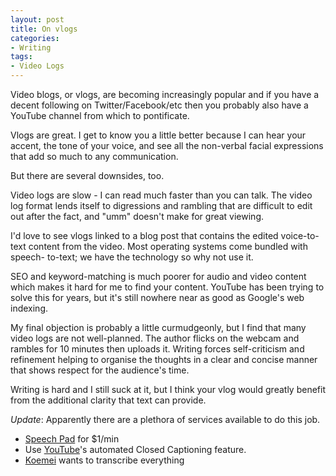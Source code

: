 ```yaml
---
layout: post
title: On vlogs
categories:
- Writing
tags: 
- Video Logs
---
```


Video blogs, or vlogs, are becoming increasingly popular and if you have a
decent following on Twitter/Facebook/etc then you probably also have a YouTube
channel from which to pontificate.

Vlogs are great. I get to know you a little better because I can hear your
accent, the tone of your voice, and see all the non-verbal facial expressions
that add so much to any communication.

But there are several downsides, too.

Video logs are slow - I can read much faster than you can talk. The video log
format lends itself to digressions and rambling that are difficult to edit out
after the fact, and "umm" doesn't make for great viewing.

I'd love to see vlogs linked to a blog post that contains the edited voice-to-
text content from the video. Most operating systems come bundled with speech-
to-text; we have the technology so why not use it.

SEO and keyword-matching is much poorer for audio and video content which
makes it hard for me to find your content. YouTube has been trying to solve
this for years, but it's still nowhere near as good as Google's web indexing.

My final objection is probably a little curmudgeonly, but I find that many
video logs are not well-planned. The author flicks on the webcam and rambles
for 10 minutes then uploads it. Writing forces self-criticism and refinement
helping to organise the thoughts in a clear and concise manner that shows
respect for the audience's time.

Writing is hard and I still suck at it, but I think your vlog would greatly
benefit from the additional clarity that text can provide.

_Update_: Apparently there are a plethora of services available to do this
job.

  * [Speech Pad](https://www.speechpad.com/) for $1/min
  * Use [YouTube](http://www.youtube.com/watch?v=9QdinjUnSeg)'s automated Closed Captioning feature.
  * [Koemei](http://techcrunch.com/2012/05/21/koemei-is-out-to-transcribe-all-video-and-make-it-searchable/) wants to transcribe everything

